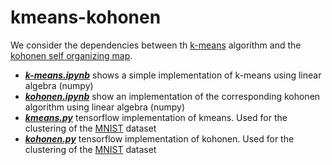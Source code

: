 # kmeans-kohonen
We consider the dependencies between th [k-means](https://goo.gl/6qvLx2) algorithm and the [kohonen self organizing map](https://goo.gl/8bNsh).

* ***[k-means.ipynb](k-means.ipynb)*** shows a simple implementation of k-means using  linear algebra (numpy)
* ***[kohonen.ipynb](kohonen.ipynb)*** show an implementation of the corresponding kohonen algorithm using  linear algebra (numpy)
* ***[kmeans.py](kmeans.py)*** tensorflow implementation of kmeans. Used for the clustering of the [MNIST](https://en.wikipedia.org/wiki/MNIST_database) dataset
* ***[kohonen.py](kohonen.py)*** tensorflow implementation of kohonen. Used for the clustering of the [MNIST](https://en.wikipedia.org/wiki/MNIST_database) dataset

